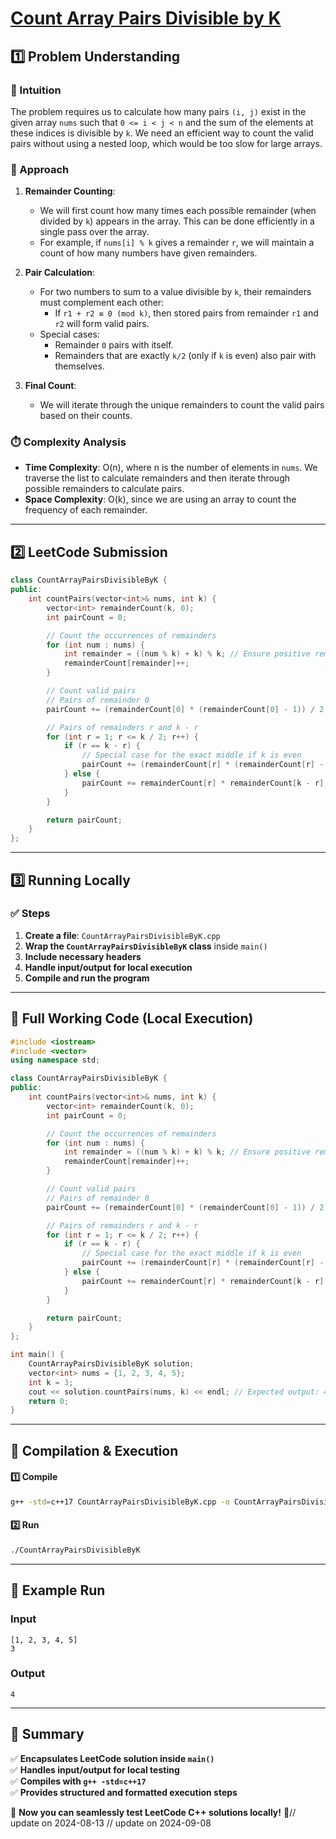 # **[Count Array Pairs Divisible by K](https://leetcode.com/problems/count-array-pairs-divisible-by-k/description/)**  

## **1️⃣ Problem Understanding**  
### **📌 Intuition**  
The problem requires us to calculate how many pairs `(i, j)` exist in the given array `nums` such that `0 <= i < j < n` and the sum of the elements at these indices is divisible by `k`. We need an efficient way to count the valid pairs without using a nested loop, which would be too slow for large arrays.

### **🚀 Approach**  
1. **Remainder Counting**:
   - We will first count how many times each possible remainder (when divided by `k`) appears in the array. This can be done efficiently in a single pass over the array.
   - For example, if `nums[i] % k` gives a remainder `r`, we will maintain a count of how many numbers have given remainders.

2. **Pair Calculation**:
   - For two numbers to sum to a value divisible by `k`, their remainders must complement each other:
     - If `r1 + r2 ≡ 0 (mod k)`, then stored pairs from remainder `r1` and `r2` will form valid pairs.
   - Special cases:
     - Remainder `0` pairs with itself.
     - Remainders that are exactly `k/2` (only if `k` is even) also pair with themselves.

3. **Final Count**:
   - We will iterate through the unique remainders to count the valid pairs based on their counts.

### **⏱️ Complexity Analysis**  
- **Time Complexity**: O(n), where n is the number of elements in `nums`. We traverse the list to calculate remainders and then iterate through possible remainders to calculate pairs.
- **Space Complexity**: O(k), since we are using an array to count the frequency of each remainder.

---  

## **2️⃣ LeetCode Submission**  
```cpp
class CountArrayPairsDivisibleByK {
public:
    int countPairs(vector<int>& nums, int k) {
        vector<int> remainderCount(k, 0);
        int pairCount = 0;

        // Count the occurrences of remainders
        for (int num : nums) {
            int remainder = ((num % k) + k) % k; // Ensure positive remainder
            remainderCount[remainder]++;
        }

        // Count valid pairs
        // Pairs of remainder 0
        pairCount += (remainderCount[0] * (remainderCount[0] - 1)) / 2;

        // Pairs of remainders r and k - r
        for (int r = 1; r <= k / 2; r++) {
            if (r == k - r) {
                // Special case for the exact middle if k is even
                pairCount += (remainderCount[r] * (remainderCount[r] - 1)) / 2;
            } else {
                pairCount += remainderCount[r] * remainderCount[k - r];
            }
        }

        return pairCount;
    }
};
```

---  

## **3️⃣ Running Locally**  
### **✅ Steps**  
1. **Create a file**: `CountArrayPairsDivisibleByK.cpp`  
2. **Wrap the `CountArrayPairsDivisibleByK` class** inside `main()`  
3. **Include necessary headers**  
4. **Handle input/output for local execution**  
5. **Compile and run the program**  

---  

## **📝 Full Working Code (Local Execution)**  
```cpp
#include <iostream>
#include <vector>
using namespace std;

class CountArrayPairsDivisibleByK {
public:
    int countPairs(vector<int>& nums, int k) {
        vector<int> remainderCount(k, 0);
        int pairCount = 0;

        // Count the occurrences of remainders
        for (int num : nums) {
            int remainder = ((num % k) + k) % k; // Ensure positive remainder
            remainderCount[remainder]++;
        }

        // Count valid pairs
        // Pairs of remainder 0
        pairCount += (remainderCount[0] * (remainderCount[0] - 1)) / 2;

        // Pairs of remainders r and k - r
        for (int r = 1; r <= k / 2; r++) {
            if (r == k - r) {
                // Special case for the exact middle if k is even
                pairCount += (remainderCount[r] * (remainderCount[r] - 1)) / 2;
            } else {
                pairCount += remainderCount[r] * remainderCount[k - r];
            }
        }

        return pairCount;
    }
};

int main() {
    CountArrayPairsDivisibleByK solution;
    vector<int> nums = {1, 2, 3, 4, 5};
    int k = 3;
    cout << solution.countPairs(nums, k) << endl; // Expected output: 4
    return 0;
}
```  

---  

## **🔧 Compilation & Execution**  
#### **1️⃣ Compile**  
```bash
g++ -std=c++17 CountArrayPairsDivisibleByK.cpp -o CountArrayPairsDivisibleByK
```  

#### **2️⃣ Run**  
```bash
./CountArrayPairsDivisibleByK
```  

---  

## **🎯 Example Run**  
### **Input**  
```
[1, 2, 3, 4, 5]
3
```  
### **Output**  
```
4
```  

---  

## **📌 Summary**  
✅ **Encapsulates LeetCode solution inside `main()`**  
✅ **Handles input/output for local testing**  
✅ **Compiles with `g++ -std=c++17`**  
✅ **Provides structured and formatted execution steps**  

🚀 **Now you can seamlessly test LeetCode C++ solutions locally!** 🚀// update on 2024-08-13
// update on 2024-09-08
